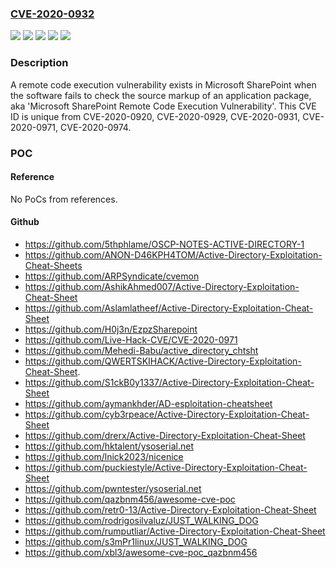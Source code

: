 ### [CVE-2020-0932](https://cve.mitre.org/cgi-bin/cvename.cgi?name=CVE-2020-0932)
![](https://img.shields.io/static/v1?label=Product&message=Microsoft%20SharePoint%20Enterprise%20Server&color=blue)
![](https://img.shields.io/static/v1?label=Product&message=Microsoft%20SharePoint%20Foundation&color=blue)
![](https://img.shields.io/static/v1?label=Product&message=Microsoft%20SharePoint%20Server&color=blue)
![](https://img.shields.io/static/v1?label=Version&message=n%2Fa&color=blue)
![](https://img.shields.io/static/v1?label=Vulnerability&message=Remote%20Code%20Execution&color=brighgreen)

### Description

A remote code execution vulnerability exists in Microsoft SharePoint when the software fails to check the source markup of an application package, aka 'Microsoft SharePoint Remote Code Execution Vulnerability'. This CVE ID is unique from CVE-2020-0920, CVE-2020-0929, CVE-2020-0931, CVE-2020-0971, CVE-2020-0974.

### POC

#### Reference
No PoCs from references.

#### Github
- https://github.com/5thphlame/OSCP-NOTES-ACTIVE-DIRECTORY-1
- https://github.com/ANON-D46KPH4TOM/Active-Directory-Exploitation-Cheat-Sheets
- https://github.com/ARPSyndicate/cvemon
- https://github.com/AshikAhmed007/Active-Directory-Exploitation-Cheat-Sheet
- https://github.com/Aslamlatheef/Active-Directory-Exploitation-Cheat-Sheet
- https://github.com/H0j3n/EzpzSharepoint
- https://github.com/Live-Hack-CVE/CVE-2020-0971
- https://github.com/Mehedi-Babu/active_directory_chtsht
- https://github.com/QWERTSKIHACK/Active-Directory-Exploitation-Cheat-Sheet.
- https://github.com/S1ckB0y1337/Active-Directory-Exploitation-Cheat-Sheet
- https://github.com/aymankhder/AD-esploitation-cheatsheet
- https://github.com/cyb3rpeace/Active-Directory-Exploitation-Cheat-Sheet
- https://github.com/drerx/Active-Directory-Exploitation-Cheat-Sheet
- https://github.com/hktalent/ysoserial.net
- https://github.com/lnick2023/nicenice
- https://github.com/puckiestyle/Active-Directory-Exploitation-Cheat-Sheet
- https://github.com/pwntester/ysoserial.net
- https://github.com/qazbnm456/awesome-cve-poc
- https://github.com/retr0-13/Active-Directory-Exploitation-Cheat-Sheet
- https://github.com/rodrigosilvaluz/JUST_WALKING_DOG
- https://github.com/rumputliar/Active-Directory-Exploitation-Cheat-Sheet
- https://github.com/s3mPr1linux/JUST_WALKING_DOG
- https://github.com/xbl3/awesome-cve-poc_qazbnm456

